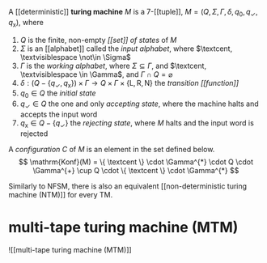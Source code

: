 
A [[deterministic]] **turing machine** $M$ is a 7-[[tuple]], $M=(Q, \Sigma, \Gamma, \delta, q_{0}, q_{\checkmark}, q_{\mathsf{x}})$, where

1. $Q$ is the finite, non-empty *[[set]] of states* of $M$
2. $\Sigma$ is an [[alphabet]] called the *input alphabet*, where $\textcent, \textvisiblespace \not\in \Sigma$ 
3. $\Gamma$ is the *working alphabet*, where $\Sigma \subseteq \Gamma$, and $\textcent, \textvisiblespace \in \Gamma$, and $\Gamma \cap Q = \varnothing$
4. $\delta:(Q-\{ q_{\checkmark}, q_{\mathsf{x}} \}) \times \Gamma \to Q \times \Gamma \times \{ \mathrm{L}, \mathrm{R}, \mathrm{N} \}$ the *transition [[function]]*
5. $q_{0} \in Q$ the *initial state*
6. $q_{\checkmark} \in Q$ the one and only *accepting state*, where the machine halts and accepts the input word
7. $q_{\mathsf{x}} \in Q - \{ q_{\checkmark} \}$ the *rejecting state*, where $M$ halts and the input word is rejected

A *configuration* $C$ of $M$ is an element in the set defined below.
$$
\mathrm{Konf}(M) = \{ \textcent \} \cdot \Gamma^{*} \cdot Q \cdot \Gamma^{+} \cup Q \cdot \{  \textcent \} \cdot \Gamma^{*}
$$


Similarly to NFSM, there is also an equivalent [[non-deterministic turing machine (NTM)]] for every TM.


# multi-tape turing machine (MTM)
![[multi-tape turing machine (MTM)]]
